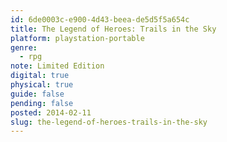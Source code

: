 ```yaml
---
id: 6de0003c-e900-4d43-beea-de5d5f5a654c
title: The Legend of Heroes: Trails in the Sky
platform: playstation-portable
genre:
  - rpg
note: Limited Edition
digital: true
physical: true
guide: false
pending: false
posted: 2014-02-11
slug: the-legend-of-heroes-trails-in-the-sky
---
```

